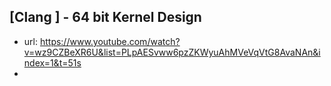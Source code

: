 ## [Clang ] - 64 bit Kernel Design

- url: https://www.youtube.com/watch?v=wz9CZBeXR6U&list=PLpAESvww6pzZKWyuAhMVeVqVtG8AvaNAn&index=1&t=51s
- 